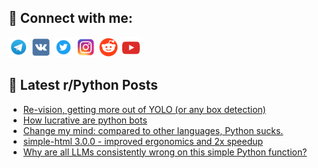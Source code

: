 ## 🔎 Connect with me:
[<img src="https://github.com/bullbesh/bullbesh/blob/main/images/Telegram.png" width="32" height="32" />](https://t.me/bullbesh)
[<img src="https://github.com/bullbesh/bullbesh/blob/main/images/VK.png" width="32" height="32" />](https://vk.com/bullbesh)
[<img src="https://github.com/bullbesh/bullbesh/blob/main/images/Twitter.png" width="32" height="32" />](https://twitter.com/bullbesh1)
[<img src="https://github.com/bullbesh/bullbesh/blob/main/images/Instagram.png" width="32" height="32" />](https://www.instagram.com/bullbesh)
[<img src="https://github.com/bullbesh/bullbesh/blob/main/images/Reddit.png" width="32" height="32" />](https://www.reddit.com/user/bullbesh)
[<img src="https://github.com/bullbesh/bullbesh/blob/main/images/YouTube.png" width="32" height="32" />](https://www.youtube.com/channel/UCtfjRs6uzgq5mfm8S06WTcg)

## 📕 Latest r/Python Posts
<!-- BLOG-POST-LIST:START -->
- [Re-vision, getting more out of YOLO &lpar;or any box detection&rpar;](https://www.reddit.com/r/Python/comments/1mwp2kw/revision_getting_more_out_of_yolo_or_any_box/)
- [How lucrative are python bots](https://www.reddit.com/r/Python/comments/1mwmo0i/how_lucrative_are_python_bots/)
- [Change my mind: compared to other languages, Python sucks.](https://www.reddit.com/r/Python/comments/1mwjrde/change_my_mind_compared_to_other_languages_python/)
- [simple-html 3.0.0 - improved ergonomics and 2x speedup](https://www.reddit.com/r/Python/comments/1mwc0to/simplehtml_300_improved_ergonomics_and_2x_speedup/)
- [Why are all LLMs consistently wrong on this simple Python function?](https://www.reddit.com/r/Python/comments/1mwbtxr/why_are_all_llms_consistently_wrong_on_this/)
<!-- BLOG-POST-LIST:END -->
